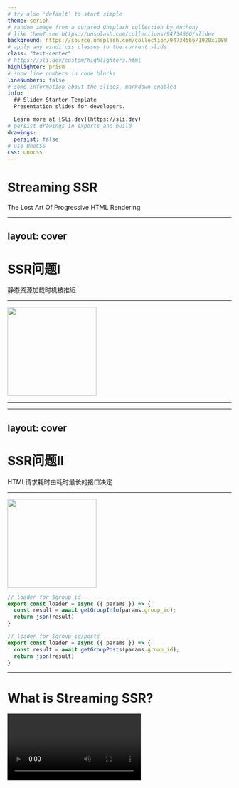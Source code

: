```yaml
---
# try also 'default' to start simple
theme: seriph
# random image from a curated Unsplash collection by Anthony
# like them? see https://unsplash.com/collections/94734566/slidev
background: https://source.unsplash.com/collection/94734566/1920x1080
# apply any windi css classes to the current slide
class: "text-center"
# https://sli.dev/custom/highlighters.html
highlighter: prism
# show line numbers in code blocks
lineNumbers: false
# some information about the slides, markdown enabled
info: |
  ## Slidev Starter Template
  Presentation slides for developers.

  Learn more at [Sli.dev](https://sli.dev)
# persist drawings in exports and build
drawings:
  persist: false
# use UnoCSS
css: unocss
---
```


# Streaming SSR

The Lost Art Of Progressive HTML Rendering

---
layout: cover
---

# SSR问题I

静态资源加载时机被推迟

---

<img src="/media/csr-ssr.png" />

---
<!--
<div grid="~ cols-2 gap-4">

```js
const server = http.createServer(async (req, res) => {
  const data = await dataFetching();
  const html = template(data);
  res.writeHead(200, {
    "Content-Type": "text/html",
  });
  res.write(html)
  res.end();
});
```

<v-click>
```js
const server = http.createServer(async (req, res) => {
  res.writeHead(200, {
    "Content-Type": "text/html",
  });
  res.write(`
    <head>
      <link rel="stylesheet" href="style.css" />
      <script src="index.js"></script>
    </head>
  `)
  const data = await dataFetching();
  const html = template(data);
  res.write(html)
  res.end();
});
```
</v-click>

</div>

---

<img src="/media/streaming-demo.png" />
-->

---
layout: cover
---

# SSR问题II

HTML请求耗时由耗时最长的接口决定

---

<div grid="~ cols-2 gap-4">

<img src="/media/camp.png" />

<v-click>

```js
// loader for $group_id
export const loader = async ({ params }) => {
  const result = await getGroupInfo(params.group_id);
  return json(result)
}

// loader for $group_id/posts
export const loader = async ({ params }) => {
  const result = await getGroupPosts(params.group_id);
  return json(result)
}
```

</v-click>

</div>

<style>
  img {
    width: 200px;
    height: auto;
  }
</style>

---


# What is Streaming SSR?

<video controls v-click src="/media/ssr-streaming.mp4" />

<style>
video {
    height: 400px;
    width: auto;
  }
</style>

---

# How does it work?

<div grid="~ cols-2 gap-4">

```js {all|7-11}
const http = require("http");

const server = http.createServer(async (req, res) => {
  res.writeHead(200, {
    "Content-Type": "text/html",
  });
  res.write("<h1>Hello, World</h1>");
  await sleep(1000);
  res.write("<h2>Streaming SSR</h2>");
  await sleep(1000);
  res.write("<h3>Progressive HTML Rendering</h3>");
  res.end();
});

server.listen(3000)
```

<video controls v-click src="/media/streaming-demo.mov" />

</div>

<style>
  video {
    width: 300px;
    height: auto;
  }
</style>

---

# Background

<v-clicks>

- [The Lost Art Of Progressive HTML Rendering. Jeff Atwood, 2005](https://blog.codinghorror.com/the-lost-art-of-progressive-html-rendering/)
- [BigPipe: Pipelining web pages for high performance. Facebook, 2009](https://www.facebook.com/notes/10158791368532200/)
- [新浪微博的BigPipe后端实现技术分享. 微博, 2011](https://www.slideshare.net/slawdan/bigpipe1126adev)
- [MarkoJS. eBay, 2013](https://markojs.com/)
- [React 18. 2022](https://reactjs.org/blog/2022/03/29/react-v18.html#react-dom-server)

</v-clicks>


# Diagrams

You can create diagrams / graphs from textual descriptions, directly in your Markdown.

<div class="grid grid-cols-3 gap-10 pt-4 -mb-6">

```mermaid {scale: 0.5}
sequenceDiagram
    Alice->John: Hello John, how are you?
    Note over Alice,John: A typical interaction
```

```mermaid {theme: 'neutral', scale: 0.8}
graph TD
B[Text] --> C{Decision}
C -->|One| D[Result 1]
C -->|Two| E[Result 2]
```

```plantuml {scale: 0.7}
@startuml

package "Some Group" {
  HTTP - [First Component]
  [Another Component]
}

node "Other Groups" {
  FTP - [Second Component]
  [First Component] --> FTP
}

cloud {
  [Example 1]
}


database "MySql" {
  folder "This is my folder" {
    [Folder 3]
  }
  frame "Foo" {
    [Frame 4]
  }
}


[Another Component] --> [Example 1]
[Example 1] --> [Folder 3]
[Folder 3] --> [Frame 4]

@enduml
```

</div>

[Learn More](https://sli.dev/guide/syntax.html#diagrams)

---

src: ./pages/multiple-entries.md
hide: false

---

---

layout: center
class: text-center

---

# Learn More

[Documentations](https://sli.dev) · [GitHub](https://github.com/slidevjs/slidev) · [Showcases](https://sli.dev/showcases.html)
